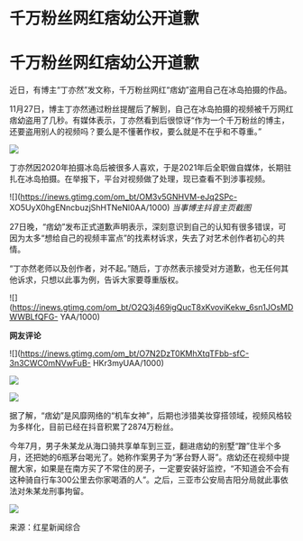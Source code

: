 # ​千万粉丝网红痞幼公开道歉

# ​千万粉丝网红痞幼公开道歉

近日，有博主“丁亦然”发文称，千万粉丝网红“痞幼”盗用自己在冰岛拍摄的作品。

11月27日，博主丁亦然通过粉丝提醒后了解到，自己在冰岛拍摄的视频被千万网红痞幼盗用了几秒。有媒体表示，丁亦然看到后很惊讶“作为一个千万粉丝的博主，还要盗用别人的视频吗？要么是不懂著作权，要么就是不在乎和不尊重。”

![](https://inews.gtimg.com/om_bt/OMxk5R0ZKbisUuCKSq80G_IRXCBkngYjdQ4A6Q5AfQnAwAA/1000)

丁亦然因2020年拍摄冰岛后被很多人喜欢，于是2021年后全职做自媒体，长期驻扎在冰岛拍摄。在举报下，平台对视频做了处理，现已查看不到涉事视频。

![](https://inews.gtimg.com/om_bt/OM3v5GNHVM-eJq2SPc-
XO5UyX0hgENncbuzjShHTNeNl0AA/1000) _当事博主抖音主页截图_

27日晚，“痞幼”发布正式道歉声明表示，深刻意识到自己的认知有很多错误，可因为太多“想给自己的视频丰富点”的找素材诉求，失去了对艺术创作者初心的共情。

“丁亦然老师以及创作者，对不起。”随后，丁亦然表示接受对方道歉，也无任何其他诉求，只想以此事为例，告诉大家要尊重版权。

![](https://inews.gtimg.com/om_bt/O2Q3j469igQucT8xKvoviKekw_6sn1JOsMDWWBLfQFG-
YAA/1000)

**网友评论**

![](https://inews.gtimg.com/om_bt/O7N2DzT0KMhXtqTFbb-sfC-3n3CWC0mNVwFuB-
HKr3myUAA/1000)

![](https://inews.gtimg.com/om_bt/OYwo7ZSlYkPjZqVPptC5MnRrKS8AFmk4Rau3YKWFYmuUIAA/1000)

![](https://inews.gtimg.com/om_bt/O_PVfZOh4_munzVNlp0vJrUymG_813hQsverTUnke0kr8AA/1000)

据了解，“痞幼”是风靡网络的“机车女神”，后期也涉猎美妆穿搭领域，视频风格较为多样化，目前已经在抖音积累了2874万粉丝。

今年7月，男子朱某龙从海口骑共享单车到三亚，翻进痞幼的别墅“蹭”住半个多月，还把她的6瓶茅台喝光了。她称作案男子为“茅台野人哥”。痞幼还在视频中提醒大家，如果是在南方买了不常住的房子，一定要安装好监控，“不知道会不会有这种骑自行车300公里去你家喝酒的人”。之后，三亚市公安局吉阳分局就此事依法对朱某龙刑事拘留。

![](https://inews.gtimg.com/om_bt/OOz3ELndCA3otuN_RyRAPVBOhJJz3KppYceZAeKaT2wqEAA/1000)

来源：红星新闻综合

